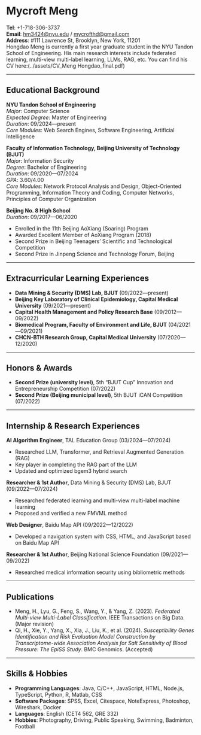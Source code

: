 # Mycroft Meng

**Tel**: +1-718-306-3737  
**Email**: [hm3424@nyu.edu](mailto:hm3424@nyu.edu) / [mycrofthd@gmail.com](mailto:mycrofthd@gmail.com)  
**Address**: #111 Lawrence St, Brooklyn, New York, 11201  
Hongdao Meng is currently a first year graduate student in the NYU Tandon School of Engineering.
His main research interests include federated learning, multi-view multi-label learning, LLMs, RAG, etc.
You can find his CV here:(../assets/CV_Meng Hongdao_final.pdf)

---
## Educational Background

**NYU Tandon School of Engineering**  
*Major*: Computer Science  
*Expected Degree*: Master of Engineering  
*Duration*: 09/2024—present  
*Core Modules*: Web Search Engines, Software Engineering, Artificial Intelligence  

**Faculty of Information Technology, Beijing University of Technology (BJUT)**  
*Major*: Information Security  
*Degree*: Bachelor of Engineering  
*Duration*: 09/2020—07/2024  
*GPA*: 3.60/4.00  
*Core Modules*: Network Protocol Analysis and Design, Object-Oriented Programming, Information Theory and Coding, Computer Networks, Principles of Computer Organization  

**Beijing No. 8 High School**  
*Duration*: 09/2017—06/2020  
- Enrolled in the 11th Beijing AoXiang (Soaring) Program
- Awarded Excellent Member of AoXiang Program (2018)
- Second Prize in Beijing Teenagers’ Scientific and Technological Competition
- Second Prize in Jinpeng Science and Technology Forum, Beijing  

---

## Extracurricular Learning Experiences
- **Data Mining & Security (DMS) Lab, BJUT** (09/2022—present)  
- **Beijing Key Laboratory of Clinical Epidemiology, Capital Medical University** (09/2021—present)  
- **Capital Health Management and Policy Research Base** (09/2012—09/2022)  
- **Biomedical Program, Faculty of Environment and Life, BJUT** (04/2021—09/2021)  
- **CHCN-BTH Research Group, Capital Medical University** (07/2020—12/2020)  

---

## Honors & Awards

- **Second Prize (university level)**, 5th “BJUT Cup” Innovation and Entrepreneurship Competition (07/2022)
- **Second Prize (Beijing municipal level)**, 5th BJUT iCAN Competition (07/2022)

---

## Internship & Research Experiences

**AI Algorithm Engineer**, TAL Education Group (03/2024—07/2024)  
- Researched LLM, Transformer, and Retrieval Augmented Generation (RAG)
- Key player in completing the RAG part of the LLM
- Updated and optimized bgem3 hybrid search

**Researcher & 1st Author**, Data Mining & Security (DMS) Lab, BJUT (09/2022—07/2024)  
- Researched federated learning and multi-view multi-label machine learning
- Proposed and verified a new FMVML method

**Web Designer**, Baidu Map API (09/2022—12/2022)  
- Developed a navigation system with CSS, HTML, and JavaScript based on Baidu Map API  

**Researcher & 1st Author**, Beijing National Science Foundation (09/2021—09/2022)  
- Researched medical information security using bibliometric methods

---

## Publications

- Meng, H., Lyu, G., Feng, S., Wang, Y., & Yang, Z. (2023). *Federated Multi-view Multi-Label Classification*. IEEE Transactions on Big Data. (Major revision)
- Qi, H., Xie, Y., Yang, X., Xia, J., Liu, K., et al. (2024). *Susceptibility Genes Identification and Risk Evaluation Model Construction by Transcriptome-wide Association Analysis for Salt Sensitivity of Blood Pressure: The EpiSS Study*. BMC Genomics. (Accepted)

---

## Skills & Hobbies

- **Programming Languages**: Java, C/C++, JavaScript, HTML, Node.js, TypeScript, Python, R, Matlab, CSS  
- **Software Packages**: SPSS, Excel, Citespace, NoteExpress, Photoshop, Wireshark, Docker  
- **Languages**: English (CET4 562, GRE 332)  
- **Hobbies**: Photography, Driving, Public Speaking, Swimming, Badminton, Football  
